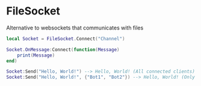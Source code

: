 # FileSocket
Alternative to websockets that communicates with files

```lua
local Socket = FileSocket.Connect("Channel")

Socket.OnMessage:Connect(function(Message)
    print(Message)
end)

Socket:Send("Hello, World!") --> Hello, World! (All connected clients)
Socket:Send("Hello, World!", {"Bot1", "Bot2"}) --> Hello, World! (Only Bot1 and Bot2's clients)
```
